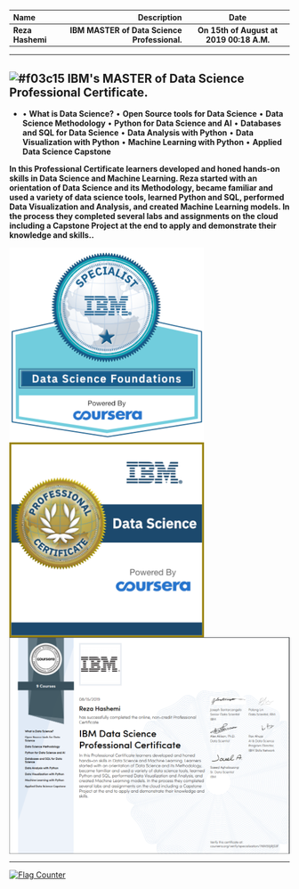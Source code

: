 | Name | Description | Date
| :- |-------------: | :-:
| **Reza Hashemi**| **IBM MASTER of Data Science Professional.**  | __On 15th of August at 2019 00:18 A.M.__
__ __ __
## ![#f03c15](https://placehold.it/15/f03c15/000000?text=+) IBM's MASTER of Data Science Professional Certificate.


- • **What is Data Science?**
• **Open Source tools for Data Science**
• **Data Science Methodology**
• **Python for Data Science and AI**
• **Databases and SQL for Data Science**
• **Data Analysis with Python**
• **Data Visualization with Python**
• **Machine Learning with Python**
• **Applied Data Science Capstone**

__In this Professional Certificate learners developed and honed
hands-on skills in Data Science and Machine Learning. Reza
started with an orientation of Data Science and its Methodology,
became familiar and used a variety of data science tools, learned
Python and SQL, performed Data Visualization and Analysis, and
created Machine Learning models. In the process they completed
several labs and assignments on the cloud including a Capstone
Project at the end to apply and demonstrate their knowledge and
skills..__

<a href="https://www.youracclaim.com/earner/earned/badge/5ae63025-0240-4bd3-9dd4-f4cbcf547454/">
    <img src="Specialization+Certificate+Emblem+-+IDS+-+Final.png" width="350" align="center">
</a>

<a href="https://youracclaim.com/earner/earned/badge/df3771fe-5980-4b85-8b44-ca96633b577e/">
    <img src="Professional_Certificate_Data_Science_Final_Draft_Blue_Text.png" width="350" align="center">
</a>

<a href="https://www.coursera.org/account/accomplishments/professional-cert/certificate/749V55JRJS3F/">
    <img src="IBM%20Data%20Science%20Professional%20Certificate.PNG" width="700" align="center">
</a>

__ __ __

<a href="https://info.flagcounter.com/kvwH"><img src="https://s01.flagcounter.com/countxl/kvwH/bg_FFFFFF/txt_000000/border_CCCCCC/columns_2/maxflags_10/viewers_0/labels_0/pageviews_0/flags_0/percent_0/" alt="Flag Counter" border="0"></a>
